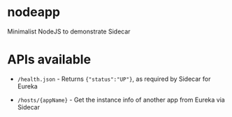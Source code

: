 # nodeapp
Minimalist NodeJS to demonstrate Sidecar

# APIs available

* `/health.json` - Returns `{"status":"UP"}`, as required by Sidecar for Eureka

* `/hosts/{appName}` - Get the instance info of another app from Eureka via Sidecar